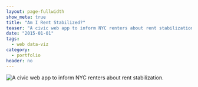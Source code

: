 ```yaml
---
layout: page-fullwidth
show_meta: true
title: "Am I Rent Stabilized?"
teaser: "A civic web app to inform NYC renters about rent stabilization."
date: "2015-01-01"
tags:
  - web data-viz 
category:
  - portfolio
header: no
---
```


![A civic web app to inform NYC renters about rent stabilization.]()


